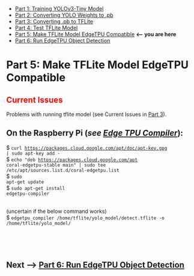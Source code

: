  * [Part 1: Training YOLOv3-Tiny Model](https://github.com/jeremycperez/Senior-Design-F20-W21/tree/master/Main/Image%20Processing/Training/(1)%20darknet%20(by%20pjreddie))<br>
* [Part 2: Converting YOLO Weights to .pb](https://github.com/jeremycperez/Senior-Design-F20-W21/tree/master/Main/Image%20Processing/Training/(2)%20YOLOv3-Tiny%20to%20.pb)<br>
* [Part 3: Converting .pb to TFLite](https://github.com/jeremycperez/Senior-Design-F20-W21/tree/master/Main/Image%20Processing/Training/(3)%20.pb%20to%20TFLite)<br>
* [Part 4: Test TFLite Model](https://github.com/jeremycperez/Senior-Design-F20-W21/tree/master/Main/Image%20Processing/Training/(4)%20Test%20TFLite%20Model)<br>
* [Part 5: Make TFLite Model EdgeTPU Compatible](https://github.com/jeremycperez/Senior-Design-F20-W21/tree/master/Main/Image%20Processing/Training/(5)%20Compile%20on%20EdgeTPU) **<-- you are here**<br>
* [Part 6: Run EdgeTPU Object Detection](https://github.com/jeremycperez/Senior-Design-F20-W21/tree/master/Main/Image%20Processing/Training/(6)%20Test%20Edge-compatible%20TFlite%20Model)<br>

# Part 5: Make TFLite Model EdgeTPU Compatible

## **<span style="color:red">Current Issues</span>**
Problems with running tflite model (see Current Issues in [Part 3](https://github.com/jeremycperez/Senior-Design-F20-W21/tree/master/Main/Image%20Processing/Training/(3)%20.pb%20to%20TFLite)).

## On the Raspberry Pi (*see [Edge TPU Compiler](https://coral.ai/docs/edgetpu/compiler/#system-requirements)*):
$ <code>curl https://packages.cloud.google.com/apt/doc/apt-key.gpg | sudo apt-key add -</code><br>
$ <code>echo "deb https://packages.cloud.google.com/apt coral-edgetpu-stable main" | sudo tee /etc/apt/sources.list.d/coral-edgetpu.list</code><br>
$ <code>sudo apt-get update</code><br>
$ <code>sudo apt-get install edgetpu-compiler</code><br>
<p><br>
(uncertain if the below command works)<br>
$ <code>edgetpu_compiler /home/tflite/yolo_model/detect.tflite -o /home/tflite/yolo_model/</code>

<p><br>
<p><br>

## **Next -->** [Part 6: Run EdgeTPU Object Detection](https://github.com/jeremycperez/Senior-Design-F20-W21/tree/master/Main/Image%20Processing/Training/(6)%20Test%20Edge-compatible%20TFlite%20Model)<br>

